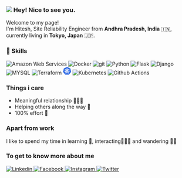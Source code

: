 
<h3><img src="https://emojis.slackmojis.com/emojis/images/1531849430/4246/blob-sunglasses.gif?1531849430" width="30"/> Hey! Nice to see you.</h3>

<p>Welcome to my page! </br> I'm Hitesh, Site Reliability Engineer from <b>Andhra Pradesh, India</b> 🇮🇳, currently living in <b>Tokyo, Japan</b> 🇯🇵. </p>


<h3>🚀 Skills</h3>
<p>
  <img alt="Amazon Web Services" src="https://img.shields.io/badge/Amazon_Web_Services-232F3E?style=flat-square&logo=amazon-aws&logoColor=white" />
  <img alt="Docker" src="https://img.shields.io/badge/-Docker-46a2f1?style=flat-square&logo=docker&logoColor=white" />
  <img alt="git" src="https://img.shields.io/badge/-Git-F05032?style=flat-square&logo=git&logoColor=white" />
  <img alt="Python" src="https://img.shields.io/badge/Python-3776AB?style=flat-square&logo=python&logoColor=white" />
  <img alt="Flask" src="https://img.shields.io/badge/Flask-000000?style=flat-square&logo=flask&logoColor=white" />
  <img alt="Django" src="https://img.shields.io/badge/Django-092E20?style=flat-square&logo=django&logoColor=white" />
  <img alt="MYSQL" src="https://img.shields.io/badge/MySQL-00000F?style=flat-square&logo=mysql&logoColor=white" />
  <img alt="Terraform" src="https://badgen.net/badge/icon/terraform?icon=terraform&label" />
  <img alt="Kubernetes" src="https://github.com/kubernetes/kubernetes/blob/master/logo/logo.svg" width="22" /> <img alt="Kubernetes" src="https://badgen.net/badge/icon/Kubernetes?icon=kubernetes&label" />
  <img alt="Github Actions" src="https://img.shields.io/badge/-Github_Actions-2088FF?style=flat-square&logo=github-actions&logoColor=white" />

</p>

### Things i care

- Meaningful relationship 🧑‍🤝‍🧑
- Helping others along the way 👨‍
- 100% effort 🚢 




### Apart from work
I like to spend my time in learning 📖, interacting👨‍👧‍👦 and wandering 🚶‍♂️

<h3>To get to know more about me </h3>

<a href = "https://www.linkedin.com/in/saihitesh/" target = "_self"> <img src="https://img.shields.io/badge/LinkedIn-0077B5?style=for-the-badge&logo=linkedin&logoColor=white" alt = "Linkedin" border = "0"/> </a>
<a href = "https://www.facebook.com/hitesh.sai.961" target = "_self"> <img src="https://img.shields.io/badge/Facebook-1877F2?style=for-the-badge&logo=facebook&logoColor=white" alt = "Facebook" border = "0"/> </a>
<a href = "https://www.instagram.com/saihitesh_98/" target = "_self"> <img src="https://img.shields.io/badge/Instagram-E4405F?style=for-the-badge&logo=instagram&logoColor=white" alt = "Instagram" border = "0"/> </a>
<a href = "https://twitter.com/saihitesh98" target = "_self"> <img src="https://img.shields.io/badge/Twitter-1DA1F2?style=for-the-badge&logo=twitter&logoColor=white" alt = "Twitter" border = "0"/> </a>



<!--
**hiteshsai/hiteshsai** is a ✨ _special_ ✨ repository because its `README.md` (this file) appears on your GitHub profile.

Here are some ideas to get you started:

- 🔭 I’m currently working on ...
- 🌱 I’m currently learning ...
- 👯 I’m looking to collaborate on ...
- 🤔 I’m looking for help with ...
- 💬 Ask me about ...
- 📫 How to reach me: ...
- 😄 Pronouns: ...
- ⚡ Fun fact: ...
-->
